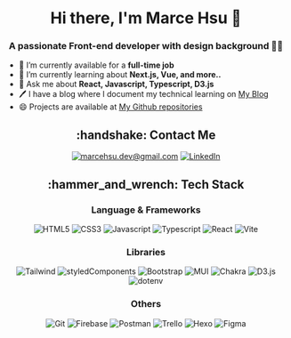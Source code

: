 

  <h1 align="center"> Hi there, I'm Marce Hsu 👋 </h1>
  <h3 align="center"> A passionate Front-end developer with design background 🧑‍🎨 </h3>


* 🔭 I’m currently available for a **full-time job** 
* 🌱 I’m currently learning about **Next.js, Vue, and more..**
* 💬 Ask me about **React, Javascript, Typescript, D3.js**
* 🖊️ I have a blog where I document my technical learning on [My Blog](https://tesiadyn.github.io/blog/)
* 😄 Projects are available at [My Github repositories](https://github.com/Tesiadyn?tab=repositories)

<h2 align="center">:handshake: Contact Me </h2>

<div align="center">

[![marcehsu.dev@gmail.com](https://img.shields.io/badge/Gmail-EA4335.svg?style=for-the-badge&logo=Gmail&logoColor=white)](mailto:marcehsu.dev@gmail.com)
[![LinkedIn](https://img.shields.io/badge/LinkedIn-0A66C2.svg?style=for-the-badge&logo=LinkedIn&logoColor=white)](https://www.linkedin.com/in/marcehsu/)
</div>


<h2 align="center">:hammer_and_wrench: Tech Stack</h2>

<div align="center">
<h3>Language & Frameworks</h3>

![HTML5](https://img.shields.io/badge/HTML5-E34F26.svg?style=for-the-badge&logo=HTML5&logoColor=white)
![CSS3](https://img.shields.io/badge/CSS3-1572B6.svg?style=for-the-badge&logo=CSS3&logoColor=white)
![Javascript](https://img.shields.io/badge/JavaScript-F7DF1E.svg?style=for-the-badge&logo=JavaScript&logoColor=black)
![Typescript](https://img.shields.io/badge/TypeScript-3178C6.svg?style=for-the-badge&logo=TypeScript&logoColor=white)
![React](https://img.shields.io/badge/React-61DAFB.svg?style=for-the-badge&logo=React&logoColor=black)
![Vite](https://img.shields.io/badge/Vite-646CFF.svg?style=for-the-badge&logo=Vite&logoColor=white)
</div>

<div align="center">
<h3>Libraries</h3>
  
![Tailwind](https://img.shields.io/badge/Tailwind%20CSS-06B6D4.svg?style=for-the-badge&logo=Tailwind-CSS&logoColor=white)
![styledComponents](https://img.shields.io/badge/styledcomponents-DB7093.svg?style=for-the-badge&logo=styled-components&logoColor=white)
![Bootstrap](https://img.shields.io/badge/Bootstrap-7952B3.svg?style=for-the-badge&logo=Bootstrap&logoColor=white)
![MUI](https://img.shields.io/badge/MUI-007FFF.svg?style=for-the-badge&logo=MUI&logoColor=white)
![Chakra](https://img.shields.io/badge/Chakra%20UI-319795.svg?style=for-the-badge&logo=Chakra-UI&logoColor=white)
![D3.js](https://img.shields.io/badge/D3.js-F9A03C.svg?style=for-the-badge&logo=d3dotjs&logoColor=white)
![dotenv](https://img.shields.io/badge/.ENV-ECD53F.svg?style=for-the-badge&logo=dotenv&logoColor=black)
</div>

<div align="center">
<h3>Others</h3>

![Git](https://img.shields.io/badge/Git-F05032.svg?style=for-the-badge&logo=Git&logoColor=white)
![Firebase](https://img.shields.io/badge/Firebase-DD2C00.svg?style=for-the-badge&logo=Firebase&logoColor=white)
![Postman](https://img.shields.io/badge/Postman-FF6C37.svg?style=for-the-badge&logo=Postman&logoColor=white)
![Trello](https://img.shields.io/badge/Trello-0052CC.svg?style=for-the-badge&logo=Trello&logoColor=white)
![Hexo](https://img.shields.io/badge/Hexo-0E83CD.svg?style=for-the-badge&logo=Hexo&logoColor=white)
![Figma](https://img.shields.io/badge/Figma-F24E1E.svg?style=for-the-badge&logo=Figma&logoColor=white)
</div>
